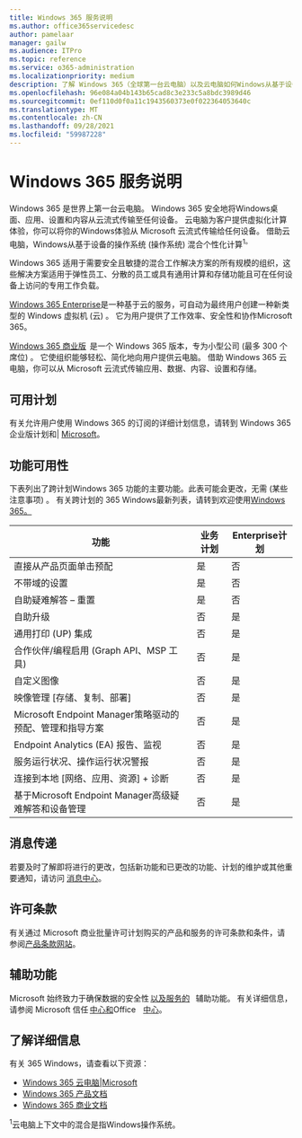 ```yaml
---
title: Windows 365 服务说明
ms.author: office365servicedesc
author: pamelaar
manager: gailw
ms.audience: ITPro
ms.topic: reference
ms.service: o365-administration
ms.localizationpriority: medium
description: 了解 Windows 365（全球第一台云电脑）以及云电脑如何Windows从基于设备的操作系统 (OS) 发展为混合个性化计算。
ms.openlocfilehash: 96e084a04b143b65cad8c3e233c5a8bdc3989d46
ms.sourcegitcommit: 0ef110d0f0a11c1943560373e0f022364053640c
ms.translationtype: MT
ms.contentlocale: zh-CN
ms.lasthandoff: 09/28/2021
ms.locfileid: "59987228"
---
```

# <a name="windows-365-service-description"></a>Windows 365 服务说明

Windows 365 是世界上第一台云电脑。 Windows 365 安全地将Windows桌面、应用、设置和内容从云流式传输至任何设备。 云电脑为客户提供虚拟化计算体验，你可以将你的Windows体验从 Microsoft 云流式传输给任何设备。 借助云电脑，Windows从基于设备的操作系统 (操作系统) 混合个性化计算<sup>1。</sup>

Windows 365 适用于需要安全且敏捷的混合工作解决方案的所有规模的组织，这些解决方案适用于弹性员工、分散的员工或具有通用计算和存储功能且可在任何设备上访问的专用工作负载。

[Windows 365 Enterprise](/windows-365/overview)是一种基于云的服务，可自动为最终用户创建一种新类型的 Windows 虚拟机 (云) 。 它为用户提供了工作效率、安全性和协作Microsoft 365。

[Windows 365 商业版](https://www.microsoft.com/windows-365/business)  是一个 Windows 365 版本，专为小型公司 (最多 300 个席位) 。 它使组织能够轻松、简化地向用户提供云电脑。 借助 Windows 365 云电脑，你可以从 Microsoft 云流式传输应用、数据、内容、设置和存储。

## <a name="available-plans"></a>可用计划

有关允许用户使用 Windows 365 的订阅的详细计划信息，请转到 Windows 365 企业版计划和| [Microsoft](https://www.microsoft.com/windows-365/enterprise/compare-plans-pricing)。

## <a name="feature-availability"></a>功能可用性

下表列出了跨计划Windows 365 功能的主要功能。此表可能会更改，无需 (某些注意事项) 。 有关跨计划的 365 Windows最新列表，请转到欢迎使用[Windows 365。](https://www.microsoft.com/windows-365)

| 功能 | 业务计划 | Enterprise计划 |
|---------|---------|---------|
| 直接从产品页面单击预配 | 是 | 否 |
| 不带域的设置 | 是 | 否 |
| 自助疑难解答 – 重置 | 是 | 否 |
| 自助升级 | 否 | 是 |
| 通用打印 (UP) 集成 | 否 | 是 |
| 合作伙伴/编程启用 (Graph API、MSP 工具)  | 否 | 是 |
| 自定义图像 | 否 | 是 |
| 映像管理 [存储、复制、部署] | 否 | 是 |
| Microsoft Endpoint Manager策略驱动的预配、管理和指导方案 | 否 | 是 |
| Endpoint Analytics (EA) 报告、监视 | 否 | 是 |
| 服务运行状况、操作运行状况警报 | 否 | 是 |
| 连接到本地 [网络、应用、资源] + 诊断 | 否 | 是 |
| 基于Microsoft Endpoint Manager高级疑难解答和设备管理 | 否 | 是 |

## <a name="messaging"></a>消息传递

若要及时了解即将进行的更改，包括新功能和已更改的功能、计划的维护或其他重要通知，请访问 [消息中心](/microsoft-365/admin/manage/message-center)。

## <a name="licensing-terms"></a>许可条款

有关通过 Microsoft 商业批量许可计划购买的产品和服务的许可条款和条件，请参阅[产品条款网站](https://www.microsoft.com/licensing/terms/)。

## <a name="accessibility"></a>辅助功能

Microsoft 始终致力于确保数据的安全性 [以及服务的](https://www.microsoft.com/trust-center/compliance/accessibility)   辅助功能。 有关详细信息，请参阅 Microsoft 信任 [中心和](https://www.microsoft.com/trust-center)Office    [中心](https://support.office.com/article/ecab0fcf-d143-4fe8-a2ff-6cd596bddc6d)。

## <a name="learn-more"></a>了解详细信息

有关 365 Windows，请查看以下资源：

- [Windows 365 云电脑|Microsoft](https://www.windows365.com/)
- [Windows 365 产品文档](https://aka.ms/w365docs)
- [Windows 365 商业文档](https://aka.ms/w365businessdocs)

<sup>1</sup>云电脑上下文中的混合是指Windows操作系统。
